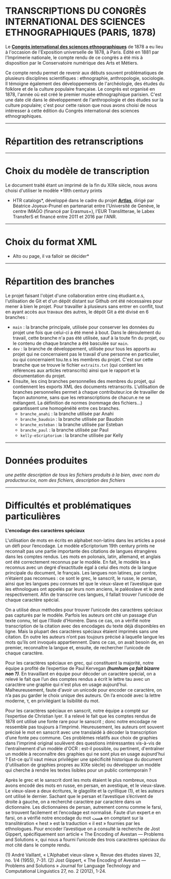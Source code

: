 # TRANSCRIPTIONS DU CONGRÈS INTERNATIONAL DES SCIENCES ETHNOGRAPHIQUES (PARIS, 1878)

Le **[Congrès international des sciences ethnographiques](http://cnum.cnam.fr/CGI/redir.cgi?8XAE243)** de 1878 a eu lieu 
à l'occasion de l'Exposition universelle de 1878, à Paris. Édité en 1881 par l'Imprimerie nationale, le compte rendu de 
ce congrès a été mis à disposition par le Conservatoire numérique des Arts et Métiers.


Ce compte rendu permet de revenir aux débuts souvent problématiques de plusieurs disciplines scientifiques : 
ethnographie, anthropologie, sociologie. Il témoigne également des développements de l'archéologie, des études du 
folklore et de la culture populaire française. Le congrès est organisé en 1878, l'année où est créé le premier musée 
ethnographique parisien. C'est une date clé dans le développement de l'anthropologie et des études sur la culture 
populaire; c'est pour cette raison que nous avons choisi de nous intéresser à cette édition du Congrès international des 
sciences ethnographiques.

---

# Répartition des retranscriptions

---

# Choix du modèle de transcription

Le document traité étant un imprimé de la fin du XIXe siècle, nous avons choisi d'utiliser le modèle *19th century prints 
- HTR catalogs*, développé dans le cadre du projet **[Artlas](https://artlas.huma-num.fr/fr/)**, dirigé par Béatrice 
Joyeux-Prunel en partenariat entre l'Université de Genève, le centre IMAGO (financé par Erasmus+), l'EUR Translitterae, 
le Labex TransferS et financé entre 2011 et 2016 par l'ANR.

---

# Choix du format XML

* Alto ou page, il va falloir se décider*

---

# Répartition des branches

Le projet faisant l'objet d'une collaboration entre cinq étudiant.e.s, l'utilisation de Git et d'un dépôt distant sur 
Github ont été nécessaires pour mener à bien le projet. Pour travailler à plusieurs sans entrer en conflit, tout en ayant 
accès aux travaux des autres, le dépôt Git a été divisé en 6 branches :
 - `main` : la branche principale, utilisée pour conserver les données du projet une fois que celui-ci a été mené à bout. 
Dans le déroulement du travail, cette branche n'a pas été utilisée, sauf à la toute fin du projet, ou le contenu de 
chaque branche a été basculée sur `main`. 
- `dev` : la branche de développement, utilisée pour tous les apports au projet 
qui ne concernaient pas le travail d'une personne en particulier, ou qui concernaient tou.te.s les membres du projet. 
C'est sur cette branche que se trouve le fichier `extraits.txt` (qui contient les références aux articles retranscrits) 
ainsi que le rapport et la documentation du projet.
 - Ensuite, les cinq branches personnelles des membres du projet, qui contiennent les exports XML des documents 
retranscrits. L'utilisation de branches personnelles permet à chaque contributeur.ice de travailler de façon autonome, 
sans que les retranscriptions de chacun.e ne se mélangent. La définition de normes (nommage des fichiers...) garantissent 
une homogénéité entre ces branches.
	- `branche_anahi` : la branche utilisée par Anahi
	- `branche_baudoin` : la branche utilisée par Baudoin
	- `branche_esteban` : la branche utilisée par Esteban
	- `branche_paul` : la branche utilisée par Paul
	- `kelly-eScriptorium` : la branche utilisée par Kelly

---

# Données produites

*une petite description de tous les fichiers produits à la bien, avec nom du producteur.ice, nom des fichiers, 
description des fichiers*

---

# Difficultés et problématiques particulières

**L'encodage des caractères spéciaux** 

L'utilisation de mots en écrits en alphabet non-latins dans les articles a posé un défi pour l’encodage. Le modèle 
eScriptorium 19th century prints ne reconnaît pas une partie importante des citations de langues étrangères dans les 
comptes rendus. Les mots en polonais, latin, allemand, et anglais ont été correctement reconnus par le modèle. En fait, 
le modèle les a reconnus avec un degré d’exactitude égal à celui dles mots de la langue principale du document, le 
français. Les langues non latines, par contre, n’étaient pas reconnues : ce sont le grec, le sanscrit, le russe, le 
persan, ainsi que les langues peu connues tel que le vieux-slave et l’avestique que les ethnologues ont appelés par leurs 
nom anciens, le paléoslave et le zend respectivement. Afin de transcrire ces langues, il fallait trouver l’unicode de 
chaque caractère spécial.

On a utilisé deux méthodes pour trouver l’unicode des caractères spéciaux pas capturés par le modèle. Parfois les auteurs 
ont cité un passage d’un texte connu, tel que l’*Iliade* d'Homère. Dans ce cas, on a vérifié notre transcription de la 
citation avec des encodages du texte déjà disponibles en ligne. Mais la plupart des caractères spéciaux étaient imprimés 
sans une citation. En outre les auteurs n’ont pas toujours précisé à laquelle langue les mots qu’ils ont invoqués 
appartiennent. Dans ce cas, on avait besoin de, en premier, reconnaître la langue et, ensuite, de rechercher l’unicode 
de chaque caractère.

Pour les caractères spéciaux en grec, qui constituent la majorité, notre équipe a profité de l’expertise de Paul Kervegan 
***(humhum ça fait bizarre non ?)***. En travaillant en équipe pour décoder un caractère spécial, on a relevé le fait que 
l’un des comptes rendus a écrit le lettre tau avec un caractère une graphie qui n'est plus en usage aujourd'hui. 
Malheureusement, faute d'avoir un unicode pour encoder ce caractère, on n’a pas pu garder le choix unique des auteurs. On 
l’a encodé avec la lettre moderne, τ, en privilégiant la lisibilité du mot.
 
Pour les caractères spéciaux en sanscrit, notre équipe a compté sur l’expertise de Christian Iyer. Il a relevé le fait 
que les comptes rendus de 1878 ont utilisé une fonte rare pour le sanscrit ; donc notre encodage ne ressemble pas 
toujours à l’imprimé. Heureusement, les auteurs ont souvent précisé le mot en sanscrit avec une translaidé à décoder la 
transcription d’une fonte peu commune. Ces problèmes relatifs aux choix de graphies dans l'imprimé original soulèvent des 
questions intéressantes vis-à-vis de l'entraînement d'un modèle d'OCR : est-il possible, ou pertinent, d'entraîner un 
modèle à reconnaître des graphies qui ne sont plus en usage aujourd'hui ? Est-ce qu'il vaut mieux privilégier une 
spécificité historique du document (l'utilisation de graphies propres au XIXe siècle) ou développer un modèle qui cherche 
à rendre les textes lisibles pour un public contemporain ?

Après le grec et le sanscrit dont les mots étaient le plus nombreux, nous avons encodé des mots en russe, en persan, en 
avestique, et le vieux-slave. Le vieux-slave a deux écritures, le glagolite et la cyrillique (1), et les auteurs ont 
utilisé le dernier. Sachant que le persan et l’avestique s’écrivent de droite à gauche, on a recherché caractère par 
caractère dans un dictionnaire. Les dictionnaires de persan, autrement connu comme le farsi, se trouvent 
facilement et l’encodage est normalisé. Faute d’un expert.e en farsi, on a vérifié notre encodage du mot هست en comptant 
sur la translitération « hest » est la traduction « il est » fournies par les ethnologues. Pour encoder l’avestique on a 
consulté la recherche de Jost Gippert, spécifiquement son article « The Encoding of Avestan — Problems and Solutions », 
qui nous a fourni l’unicode des trois caractères spéciaux du mot cité dans le compte rendu.

(1) André Vaillant, « L’Alphabet vieux-slave », Revue des études slaves 32, no. 1/4 (1955), 7-31.
(2) Jost Gippert, « The Encoding of Avestan — Problems and Solutions » Journal for Language Technology and Computational Linguistics 27, no. 2 (2012), 1-24.
